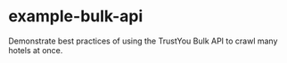example-bulk-api
================

Demonstrate best practices of using the TrustYou Bulk API to crawl many hotels at once.

